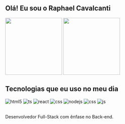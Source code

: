 ## Olá! Eu sou o Raphael Cavalcanti 
<div style="display: inline_block">
<img src="https://github-readme-stats.vercel.app/api?username=freguesy&show_icons=true&theme=midnight-purple&line_height=25count" height="180em">
<img src="https://github-readme-stats.vercel.app/api/top-langs/?username=freguesy&theme=midnight-purple" height="180em">
</div>

## Tecnologias que eu uso no meu dia

<div style="display: inline_block">
  <img align="center" alt="html5" src="https://img.shields.io/badge/Ruby-CC342D?style=for-the-badge&logo=ruby&logoColor=white" />
  <img align="center" alt="ts" src="https://img.shields.io/badge/Ruby_on_Rails-CC0000?style=for-the-badge&logo=ruby-on-rails&logoColor=white" />
  <img align="center" alt="react" src="https://img.shields.io/badge/Figma-F24E1E?style=for-the-badge&logo=figma&logoColor=white" />
  <img align="center" alt="css" src="https://img.shields.io/badge/React-20232A?style=for-the-badge&logo=react&logoColor=61DAFB" />
  <img align="center" alt="nodejs" src="https://img.shields.io/badge/Node.js-43853D?style=for-the-badge&logo=node.js&logoColor=white" />
  <img align="center" alt="css" src="https://img.shields.io/badge/Express.js-404D59?style=for-the-badge" />
   <img align="center" alt="js" src="https://img.shields.io/badge/PostgreSQL-316192?style=for-the-badge&logo=postgresql&logoColor=white" />
  
 
  
</div><br/>

Desenvolvedor Full-Stack com ênfase no Back-end.


